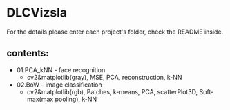# DLCVizsla
For the details please enter each project's folder, check the README inside.

## contents:  
* 01.PCA_kNN - face recognition
  * cv2&matplotlib(gray), MSE, PCA, reconstruction, k-NN  
* 02.BoW - image classification
  * cv2&matplotlib(rgb), Patches, k-means, PCA, scatterPlot3D, Soft-max(max pooling), k-NN
